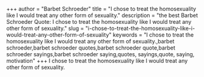 +++
author = "Barbet Schroeder"
title = "I chose to treat the homosexuality like I would treat any other form of sexuality."
description = "the best Barbet Schroeder Quote: I chose to treat the homosexuality like I would treat any other form of sexuality."
slug = "i-chose-to-treat-the-homosexuality-like-i-would-treat-any-other-form-of-sexuality"
keywords = "I chose to treat the homosexuality like I would treat any other form of sexuality.,barbet schroeder,barbet schroeder quotes,barbet schroeder quote,barbet schroeder sayings,barbet schroeder saying,quotes, sayings,quote, saying, motivation"
+++
I chose to treat the homosexuality like I would treat any other form of sexuality.
